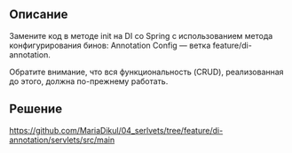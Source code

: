 ## Описание
Замените код в методе init на DI со Spring с использованием метода конфигурирования бинов: Annotation Config — ветка feature/di-annotation.

Обратите внимание, что вся функциональность (CRUD), реализованная до этого, должна по-прежнему работать.
## Решение
https://github.com/MariaDikul/04_serlvets/tree/feature/di-annotation/servlets/src/main
